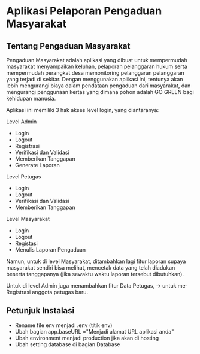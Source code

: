 #  Aplikasi Pelaporan Pengaduan Masyarakat

## Tentang Pengaduan Masyarakat

Pengaduan Masyarakat adalah aplikasi yang dibuat untuk mempermudah masyarakat menyampaikan keluhan, 
pelaporan pelanggaran hukum serta mempermudah perangkat desa memonitoring pelanggaran pelanggaran yang terjadi di sekitar.
Dengan menggunakan aplikasi ini, tentunya akan lebih mengurangi biaya dalam pendataan pengaduan dari masyarakat, dan mengurangi
penggunaan kertas yang dimana pohon adalah GO GREEN bagi kehidupan manusia.

Aplikasi ini memiliki 3 hak akses level login, yang diantaranya:

Level Admin
- Login
- Logout
- Registrasi
- Verifikasi dan Validasi
- Memberikan Tanggapan
- Generate Laporan

Level Petugas
- Login
- Logout
- Verifikasi dan Validasi
- Memberikan Tanggapan

Level Masyarakat
- Login
- Logout
- Registasi
- Menulis Laporan Pengaduan

Namun, untuk di level Masyarakat, ditambahkan lagi fitur laporan supaya masyarakat sendiri bisa melihat, mencetak data yang telah diadukan beserta tanggapanya (jika sewaktu waktu laporan tersebut dibutuhkan).

Untuk di level Admin juga menambahkan fitur Data Petugas, -> untuk me-Registrasi anggota petugas baru.


## Petunjuk Instalasi

- Rename file env menjadi .env (titik env)
- Ubah bagian app.baseURL ="Menjadi alamat URL aplikasi anda"
- Ubah environment menjadi production jika akan di hosting
- Ubah setting database di bagian Database



